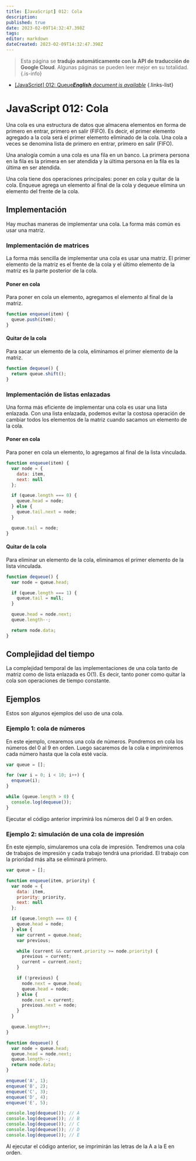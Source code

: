 ```yaml
---
title: [JavaScript] 012: Cola
description: 
published: true
date: 2023-02-09T14:32:47.398Z
tags: 
editor: markdown
dateCreated: 2023-02-09T14:32:47.398Z
---
```


> Esta página se **tradujo automáticamente con la API de traducción de Google Cloud**.
Algunas páginas se pueden leer mejor en su totalidad.{.is-info}



- [[JavaScript] 012: Queue***English** document is available*](/en/Knowledge-base/Algorithm/javascript-012-queue)
{.links-list}


# JavaScript 012: Cola

Una cola es una estructura de datos que almacena elementos en forma de primero en entrar, primero en salir (FIFO). Es decir, el primer elemento agregado a la cola será el primer elemento eliminado de la cola. Una cola a veces se denomina lista de primero en entrar, primero en salir (FIFO).

Una analogía común a una cola es una fila en un banco. La primera persona en la fila es la primera en ser atendida y la última persona en la fila es la última en ser atendida.

Una cola tiene dos operaciones principales: poner en cola y quitar de la cola. Enqueue agrega un elemento al final de la cola y dequeue elimina un elemento del frente de la cola.

## Implementación

Hay muchas maneras de implementar una cola. La forma más común es usar una matriz.

### Implementación de matrices

La forma más sencilla de implementar una cola es usar una matriz. El primer elemento de la matriz es el frente de la cola y el último elemento de la matriz es la parte posterior de la cola.

#### Poner en cola

Para poner en cola un elemento, agregamos el elemento al final de la matriz.

```javascript
function enqueue(item) {
  queue.push(item);
}
```

#### Quitar de la cola

Para sacar un elemento de la cola, eliminamos el primer elemento de la matriz.

```javascript
function dequeue() {
  return queue.shift();
}
```

### Implementación de listas enlazadas

Una forma más eficiente de implementar una cola es usar una lista enlazada. Con una lista enlazada, podemos evitar la costosa operación de cambiar todos los elementos de la matriz cuando sacamos un elemento de la cola.

#### Poner en cola

Para poner en cola un elemento, lo agregamos al final de la lista vinculada.

```javascript
function enqueue(item) {
  var node = {
    data: item,
    next: null
  };

  if (queue.length === 0) {
    queue.head = node;
  } else {
    queue.tail.next = node;
  }

  queue.tail = node;
}
```

#### Quitar de la cola

Para eliminar un elemento de la cola, eliminamos el primer elemento de la lista vinculada.

```javascript
function dequeue() {
  var node = queue.head;

  if (queue.length === 1) {
    queue.tail = null;
  }

  queue.head = node.next;
  queue.length--;

  return node.data;
}
```

## Complejidad del tiempo

La complejidad temporal de las implementaciones de una cola tanto de matriz como de lista enlazada es O(1). Es decir, tanto poner como quitar la cola son operaciones de tiempo constante.

## Ejemplos

Estos son algunos ejemplos del uso de una cola.

### Ejemplo 1: cola de números

En este ejemplo, crearemos una cola de números. Pondremos en cola los números del 0 al 9 en orden. Luego sacaremos de la cola e imprimiremos cada número hasta que la cola esté vacía.

```javascript
var queue = [];

for (var i = 0; i < 10; i++) {
  enqueue(i);
}

while (queue.length > 0) {
  console.log(dequeue());
}
```

Ejecutar el código anterior imprimirá los números del 0 al 9 en orden.

### Ejemplo 2: simulación de una cola de impresión

En este ejemplo, simularemos una cola de impresión. Tendremos una cola de trabajos de impresión y cada trabajo tendrá una prioridad. El trabajo con la prioridad más alta se eliminará primero.

```javascript
var queue = [];

function enqueue(item, priority) {
  var node = {
    data: item,
    priority: priority,
    next: null
  };

  if (queue.length === 0) {
    queue.head = node;
  } else {
    var current = queue.head;
    var previous;

    while (current && current.priority >= node.priority) {
      previous = current;
      current = current.next;
    }

    if (!previous) {
      node.next = queue.head;
      queue.head = node;
    } else {
      node.next = current;
      previous.next = node;
    }
  }

  queue.length++;
}

function dequeue() {
  var node = queue.head;
  queue.head = node.next;
  queue.length--;
  return node.data;
}

enqueue('A', 1);
enqueue('B', 2);
enqueue('C', 3);
enqueue('D', 4);
enqueue('E', 5);

console.log(dequeue()); // A
console.log(dequeue()); // B
console.log(dequeue()); // C
console.log(dequeue()); // D
console.log(dequeue()); // E
```

Al ejecutar el código anterior, se imprimirán las letras de la A a la E en orden.